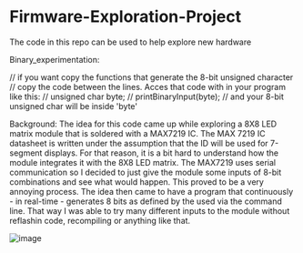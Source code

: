 # Firmware-Exploration-Project
The code in this repo can be used to help explore new hardware

Binary_experimentation:

// if you want copy the functions that generate the 8-bit unsigned character
// copy the code between the lines. Acces that code with in your program like this:
// unsigned char byte;
// printBinaryInput(byte);
// and your 8-bit unsigned char will be inside 'byte'


Background:
The idea for this code came up while exploring a 8X8 LED matrix module that is soldered with a MAX7219 IC. The MAX 7219 IC datasheet is written under the assumption that
the ID will be used for 7-segment displays. For that reason, it is a bit hard to understand how the module integrates it with the 8X8 LED matrix. The MAX7219 uses
serial communication so I decided to just give the module some inputs of 8-bit combinations and see what would happen. This proved to be a very annoying process.
The idea then came to have a program that continuously - in real-time - generates 8 bits as defined by the used via the command line. That way I was able to
try many different inputs to the module without reflashin code, recompiling or anything like that.

![image](https://user-images.githubusercontent.com/89616796/158040548-b1e0fd1f-9b23-4683-81c5-651df8017c62.png)
